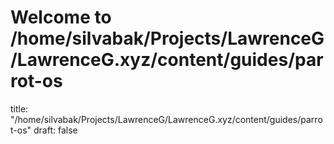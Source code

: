 # Welcome to /home/silvabak/Projects/LawrenceG/LawrenceG.xyz/content/guides/parrot-os
title: "/home/silvabak/Projects/LawrenceG/LawrenceG.xyz/content/guides/parrot-os"
draft: false

